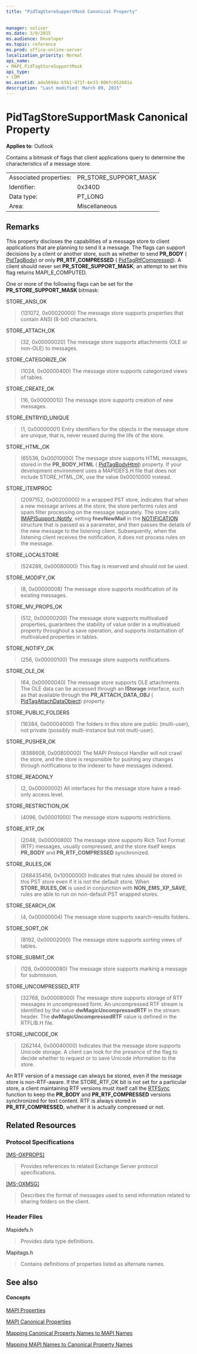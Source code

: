 ```yaml
---
title: "PidTagStoreSupportMask Canonical Property"
 
 
manager: soliver
ms.date: 3/9/2015
ms.audience: Developer
ms.topic: reference
ms.prod: office-online-server
localization_priority: Normal
api_name:
- MAPI.PidTagStoreSupportMask
api_type:
- COM
ms.assetid: ada5694a-b5b1-471f-be33-906fc052681a
description: "Last modified: March 09, 2015"
---
```


# PidTagStoreSupportMask Canonical Property

  
  
**Applies to**: Outlook 
  
Contains a bitmask of flags that client applications query to determine the characteristics of a message store. 
  
|||
|:-----|:-----|
|Associated properties:  <br/> |PR_STORE_SUPPORT_MASK  <br/> |
|Identifier:  <br/> |0x340D  <br/> |
|Data type:  <br/> |PT_LONG  <br/> |
|Area:  <br/> |Miscellaneous  <br/> |
   
## Remarks

This property discloses the capabilities of a message store to client applications that are planning to send it a message. The flags can support decisions by a client or another store, such as whether to send **PR_BODY** ( [PidTagBody](pidtagbody-canonical-property.md)) or only **PR_RTF_COMPRESSED** ( [PidTagRtfCompressed](pidtagrtfcompressed-canonical-property.md)). A client should never set **PR_STORE_SUPPORT_MASK**; an attempt to set this flag returns MAPI_E_COMPUTED. 
  
One or more of the following flags can be set for the **PR_STORE_SUPPORT_MASK** bitmask: 
  
STORE_ANSI_OK
  
> (131072, 0x00020000) The message store supports properties that contain ANSI (8-bit) characters.
    
STORE_ATTACH_OK 
  
> (32, 0x00000020) The message store supports attachments (OLE or non-OLE) to messages. 
    
STORE_CATEGORIZE_OK 
  
> (1024, 0x00000400) The message store supports categorized views of tables. 
    
STORE_CREATE_OK 
  
> (16, 0x00000010) The message store supports creation of new messages. 
    
STORE_ENTRYID_UNIQUE 
  
> (1, 0x00000001) Entry identifiers for the objects in the message store are unique, that is, never reused during the life of the store. 
    
STORE_HTML_OK 
  
> (65536, 0x00010000) The message store supports HTML messages, stored in the **PR_BODY_HTML** ( [PidTagBodyHtml](pidtagbodyhtml-canonical-property.md)) property. If your development environment uses a MAPIDEFS.H file that does not include STORE_HTML_OK, use the value 0x00010000 instead. 
    
STORE_ITEMPROC
  
> (2097152, 0x00200000) In a wrapped PST store, indicates that when a new message arrives at the store, the store performs rules and spam filter processing on the message separately. The store calls [IMAPISupport::Notify](imapisupport-notify.md), setting **fnevNewMail** in the [NOTIFICATION](notification.md) structure that is passed as a parameter, and then passes the details of the new message to the listening client. Subsequently, when the listening client receives the notification, it does not process rules on the message. 
    
STORE_LOCALSTORE
  
> (524288, 0x00080000) This flag is reserved and should not be used.
    
STORE_MODIFY_OK 
  
> (8, 0x00000008) The message store supports modification of its existing messages. 
    
STORE_MV_PROPS_OK 
  
> (512, 0x00000200) The message store supports multivalued properties, guarantees the stability of value order in a multivalued property throughout a save operation, and supports instantiation of multivalued properties in tables. 
    
STORE_NOTIFY_OK 
  
> (256, 0x00000100) The message store supports notifications. 
    
STORE_OLE_OK 
  
> (64, 0x00000040) The message store supports OLE attachments. The OLE data can be accessed through an **IStorage** interface, such as that available through the **PR_ATTACH_DATA_OBJ** ( [PidTagAttachDataObject](pidtagattachdataobject-canonical-property.md)) property. 
    
STORE_PUBLIC_FOLDERS 
  
> (16384, 0x00004000) The folders in this store are public (multi-user), not private (possibly multi-instance but not multi-user). 
    
STORE_PUSHER_OK
  
> (8388608, 0x00800000) The MAPI Protocol Handler will not crawl the store, and the store is responsible for pushing any changes through notifications to the indexer to have messages indexed.
    
STORE_READONLY 
  
> (2, 0x00000002) All interfaces for the message store have a read-only access level. 
    
STORE_RESTRICTION_OK 
  
> (4096, 0x00001000) The message store supports restrictions. 
    
STORE_RTF_OK 
  
> (2048, 0x00000800) The message store supports Rich Text Format (RTF) messages, usually compressed, and the store itself keeps **PR_BODY** and **PR_RTF_COMPRESSED** synchronized. 
    
STORE_RULES_OK
  
> (268435456, 0x10000000) Indicates that rules should be stored in this PST store even if it is not the default store. When **STORE_RULES_OK** is used in conjunction with **NON_EMS_XP_SAVE**, rules are able to run on non-default PST wrapped stores.
    
STORE_SEARCH_OK 
  
> (4, 0x00000004) The message store supports search-results folders. 
    
STORE_SORT_OK 
  
> (8192, 0x00002000) The message store supports sorting views of tables. 
    
STORE_SUBMIT_OK 
  
> (128, 0x00000080) The message store supports marking a message for submission. 
    
STORE_UNCOMPRESSED_RTF 
  
> (32768, 0x00008000) The message store supports storage of RTF messages in uncompressed form. An uncompressed RTF stream is identified by the value **dwMagicUncompressedRTF** in the stream header. The **dwMagicUncompressedRTF** value is defined in the RTFLIB.H file. 
    
STORE_UNICODE_OK
  
> (262144, 0x00040000) Indicates that the message store supports Unicode storage. A client can look for the presence of the flag to decide whether to request or to save Unicode information to the store. 
    
An RTF version of a message can always be stored, even if the message store is non-RTF-aware. If the STORE_RTF_OK bit is not set for a particular store, a client maintaining RTF versions must itself call the [RTFSync](rtfsync.md) function to keep the **PR_BODY** and **PR_RTF_COMPRESSED** versions synchronized for text content. RTF is always stored in **PR_RTF_COMPRESSED**, whether it is actually compressed or not. 
  
## Related Resources

### Protocol Specifications

[[MS-OXPROPS]](http://msdn.microsoft.com/library/f6ab1613-aefe-447d-a49c-18217230b148%28Office.15%29.aspx)
  
> Provides references to related Exchange Server protocol specifications.
    
[[MS-OXMSG]](http://msdn.microsoft.com/library/b046868c-9fbf-41ae-9ffb-8de2bd4eec82%28Office.15%29.aspx)
  
> Describes the format of messages used to send information related to sharing folders on the client.
    
### Header Files

Mapidefs.h
  
> Provides data type definitions.
    
Mapitags.h
  
> Contains definitions of properties listed as alternate names.
    
## See also

#### Concepts

[MAPI Properties](mapi-properties.md)
  
[MAPI Canonical Properties](mapi-canonical-properties.md)
  
[Mapping Canonical Property Names to MAPI Names](mapping-canonical-property-names-to-mapi-names.md)
  
[Mapping MAPI Names to Canonical Property Names](mapping-mapi-names-to-canonical-property-names.md)

